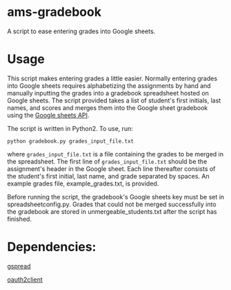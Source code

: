 # ams-gradebook
A script to ease entering grades into Google sheets.

# Usage
This script makes entering grades a little easier.  Normally entering grades into Google sheets
requires alphabetizing the assignments by hand and manually inputting the grades into a 
gradebook spreadsheet hosted on Google sheets.  The script provided takes a list of student's
first initials, last names, and scores and merges them into the Google sheet gradebook
using the [Google sheets API](https://developers.google.com/google-apps/spreadsheets/).

The script is written in Python2.  To use, run:
```
python gradebook.py grades_input_file.txt
```
where `grades_input_file.txt` is a file containing the grades to be merged in the spreadsheet.
The first line of `grades_input_file.txt` should be the assignment's header in the Google sheet.
Each line thereafter consists of the student's first initial, last name, and grade separated by
spaces.  An example grades file, example_grades.txt, is provided.

Before running the script, the gradebook's Google sheets key must be set in spreadsheetconfig.py.
Grades that could not be merged successfully into the gradebook are stored in unmergeable_students.txt
after the script has finished.

# Dependencies: 
[gspread](https://github.com/burnash/gspread)

[oauth2client](https://github.com/google/oauth2client)
